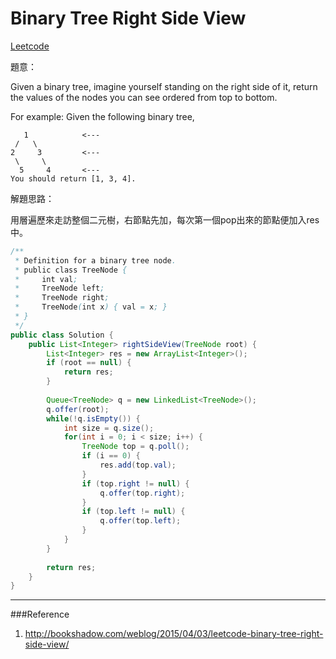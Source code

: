 # Binary Tree Right Side View

[Leetcode](https://leetcode.com/problems/binary-tree-right-side-view/)

題意：

Given a binary tree, imagine yourself standing on the right side of it, return the values of the nodes you can see ordered from top to bottom.

For example:
Given the following binary tree,
```
   1            <---
 /   \
2     3         <---
 \     \
  5     4       <---
You should return [1, 3, 4].
```

解題思路：

用層遍歷來走訪整個二元樹，右節點先加，每次第一個pop出來的節點便加入res中。



```java
/**
 * Definition for a binary tree node.
 * public class TreeNode {
 *     int val;
 *     TreeNode left;
 *     TreeNode right;
 *     TreeNode(int x) { val = x; }
 * }
 */
public class Solution {
    public List<Integer> rightSideView(TreeNode root) {
        List<Integer> res = new ArrayList<Integer>();
        if (root == null) {
            return res;
        }
        
        Queue<TreeNode> q = new LinkedList<TreeNode>();
        q.offer(root);
        while(!q.isEmpty()) {
            int size = q.size();
            for(int i = 0; i < size; i++) {
                TreeNode top = q.poll();
                if (i == 0) {
                    res.add(top.val);
                }
                if (top.right != null) {
                    q.offer(top.right);
                }
                if (top.left != null) {
                    q.offer(top.left);
                }
            }
        }
        
        return res;
    }
}
```

---
###Reference
1. http://bookshadow.com/weblog/2015/04/03/leetcode-binary-tree-right-side-view/